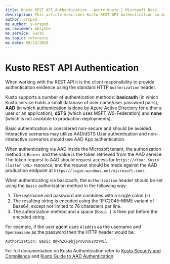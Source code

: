 ```yaml
---
title: Kusto REST API Authentication - Azure Kusto | Microsoft Docs
description: This article describes Kusto REST API Authentication in Azure Kusto.
author: orspod
ms.author: v-orspod
ms.reviewer: mblythe
ms.service: kusto
ms.topic: reference
ms.date: 09/24/2018
---
```

# Kusto REST API Authentication

When working with the REST API it is the client responsibility to provide authentication evidence using the standard HTTP `Authorization` header.

Kusto supports a number of authentication methods:
**basicauth** (in which Kusto service holds a small database of user name/user password pairs),
**AAD** (in which authentication is done by Azure Active Directory for either a user or an application), **dSTS** (which uses MSFT WS-Federation)
and **none** (which is not available to production deployments).

Basic authentication is considered non-secure and should be avoided.
Interactive scenarios may utilize AAD/dSTS User authentication and non-interactive scenarios should use AAD App authentication.

When authenticating via AAD inside the Microsoft tenant, the authorization method is `Bearer` and the value is the token retrieved from the AAD service.
The token request to AAD should request access for `https://<Your Kusto cluster URL>` resource, and the request
should be made against the AAD production endpoint at `https://login.windows.net/microsoft.com/`.

When authenticating via basicauth, the `Authorization` header should be set using the `Basic` authorization method in the following way:

1. The username and password are combines with a single colon (`:`) 
2. The resulting string is encoded using the RFC2045-MIME variant of Base64,
   except not limited to 76 characters per line.
3. The authorization method and a space (`Basic `) is then put before the
   encoded string.

For example, if the user agent uses `Aladdin` as the username and `OpenSeasame`
as the password then the HTTP header would be:

```
Authorization: Basic QWxhZGRpbjpPcGVuU2VzYW1l
```

For full documentation on Kusto Authentication refer to [Kusto Security and Compliance](https://kusdoc2.azurewebsites.net/docs/concepts/accesscontrol/security.html) and [Kusto Guide to AAD Authentication](https://kusdoc2.azurewebsites.net/docs/concepts/accesscontrol/programmatic-aad-authentication.html)